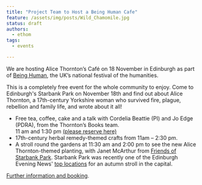 ```yaml
---
title: "Project Team to Host a Being Human Cafe"
feature: /assets/img/posts/Wild_Chamomile.jpg 
status: draft
authors:
  - ethom
tags:
  - events

---
```

We are hosting Alice Thornton’s Café on 18 November in Edinburgh as part of [Being Human](https://www.beinghumanfestival.org/), the UK’s national festival of the humanities.

This is a completely free event for the whole community to enjoy. Come to Edinburgh's Starbank Park on November 18th and find out about Alice Thornton, a 17th-century Yorkshire woman who survived fire, plague, rebellion and family life, and wrote about it all!

* Free tea, coffee, cake and a talk with Cordelia Beattie (PI) and Jo Edge (PDRA), from the Thornton’s Books team.  
11 am and 1:30 pm [(please reserve here)](https://www.beinghumanfestival.org/events/alice-thorntons-cafe) 
* 17th-century herbal remedy-themed crafts from 11am – 2:30 pm.
* A stroll round the gardens at 11:30 am and 2:00 pm to see the new Alice Thornton-themed planting, with Janet McArthur from [Friends of Starbank Park](https://friendsofstarbankpark.org/). Starbank Park was recently one of the Edinburgh Evening News' [top locations](https://www.edinburghnews.scotsman.com/lifestyle/outdoors/edinburgh-things-to-do-10-hidden-gems-and-beauty-spots-perfect-for-autumn-walks-4168259?fbclid=IwAR2UzihXEALWyt-6KOguiuYBk9vIwXc0aiIhFax-Fw5Kljg_ttyHcghrut4) for an autumn stroll in the capital. 

[Further information and booking](https://www.beinghumanfestival.org/events/alice-thorntons-cafe).



